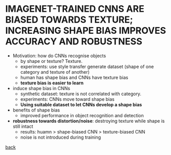 # IMAGENET-TRAINED CNNS ARE BIASED TOWARDS TEXTURE; INCREASING SHAPE BIAS IMPROVES ACCURACY AND ROBUSTNESS
- Motivation: how do CNNs recognise objects
    - by shape or texture? Texture.
    - experiments: use style transfer generate dataset (shape of one category and texture of another)
    - human has shape bias and CNNs have texture bias
    - **texture bias is easier to learn**
- induce shape bias in CNNs
    - synthetic dataset: texture is not correlated with category.
    - experiments: CNNs move toward shape bias
    - **Using suitable dataset to let CNNs develop a shape bias**
- benefits of shape bias
    - improved performance in object recognition and detection
- **robustness towards distortion/noise**: destroying texture while shape is still intact
    - results: huamn > shape-biased CNN > texture-biased CNN
    - noise is not introduced during training


[back](https://github.com/YHJYH/Machine_Learning/blob/main/projects/Master_Thesis/papers/refs.md#content)
